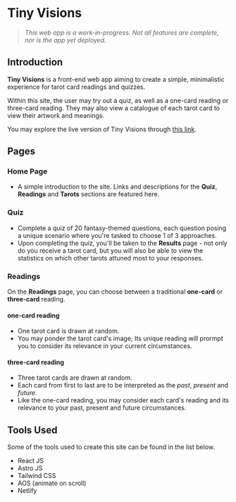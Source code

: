 # Tiny Visions

> _This web app is a work-in-progress. Not all features are complete, nor is the app yet deployed._

## Introduction

**Tiny Visions** is a front-end web app aiming to create a simple, minimalistic experience for tarot card readings and quizzes.

Within this site, the user may try out a quiz, as well as a one-card reading or three-card reading. They may also view a catalogue of each tarot card to view their artwork and meanings.

You may explore the live version of Tiny Visions through [this link](#).

## Pages

### Home Page

- A simple introduction to the site. Links and descriptions for the **Quiz**, **Readings** and **Tarots** sections are featured here.

### Quiz

- Complete a quiz of 20 fantasy-themed questions, each question posing a unique scenario where you're tasked to choose 1 of 3 approaches.
- Upon completing the quiz, you'll be taken to the **Results** page - not only do you receive a tarot card, but you will also be able to view the statistics on which other tarots attuned most to your responses.

### Readings

On the **Readings** page, you can choose between a traditional **one-card** or **three-card** reading.

#### one-card reading

- One tarot card is drawn at random.
- You may ponder the tarot card's image; Its unique reading will prormpt you to consider its relevance in your current circumstances.

#### three-card reading

- Three tarot cards are drawn at random.
- Each card from first to last are to be interpreted as the _past_, _present_ and _future_.
- Like the one-card reading, you may consider each card's reading and its relevance to your past, present and future circumstances.

## Tools Used

Some of the tools used to create this site can be found in the list below.

- React JS
- Astro JS
- Tailwind CSS
- AOS (animate on scroll)
- Netlify
